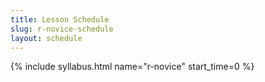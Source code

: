 ```yaml
---
title: Lesson Schedule
slug: r-novice-schedule
layout: schedule
---
```

{% include syllabus.html  name="r-novice" start_time=0 %}